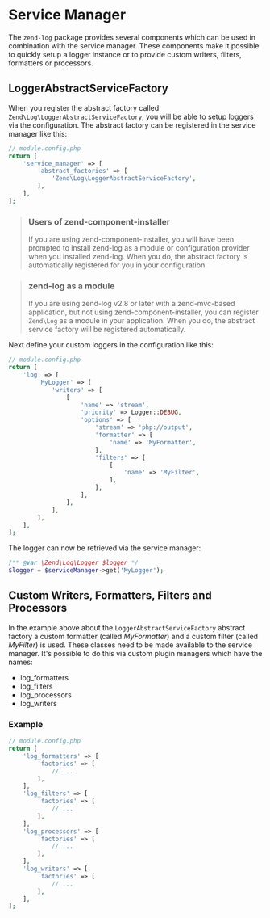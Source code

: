 # Service Manager

The `zend-log` package provides several components which can be used in 
combination with the service manager. These components make it possible
to quickly setup a logger instance or to provide custom writers, filters,
formatters or processors.

## LoggerAbstractServiceFactory

When you register the abstract factory called `Zend\Log\LoggerAbstractServiceFactory`,
you will be able to setup loggers via the configuration. The abstract factory can be
registered in the service manager like this:

```php
// module.config.php
return [
    'service_manager' => [
        'abstract_factories' => [
            'Zend\Log\LoggerAbstractServiceFactory',
        ],
    ],
];
```

> ### Users of zend-component-installer
>
> If you are using zend-component-installer, you will have been prompted to
> install zend-log as a module or configuration provider when you installed
> zend-log. When you do, the abstract factory is automatically registered
> for you in your configuration.

> ### zend-log as a module
>
> If you are using zend-log v2.8 or later with a zend-mvc-based application,
> but not using zend-component-installer, you can register `Zend\Log` as a
> module in your application. When you do, the abstract service factory
> will be registered automatically.

Next define your custom loggers in the configuration like this:

```php
// module.config.php
return [
    'log' => [
        'MyLogger' => [
            'writers' => [
                [
                    'name' => 'stream',
                    'priority' => Logger::DEBUG,
                    'options' => [
                        'stream' => 'php://output',
                        'formatter' => [
                            'name' => 'MyFormatter',
                        ],
                        'filters' => [
                            [
                                'name' => 'MyFilter',
                            ],
                        ],
                    ],
                ],
            ],
        ],
    ],
];
```

The logger can now be retrieved via the service manager:

```php
/** @var \Zend\Log\Logger $logger */ 
$logger = $serviceManager->get('MyLogger');
```

## Custom Writers, Formatters, Filters and Processors

In the example above about the `LoggerAbstractServiceFactory` abstract factory 
a custom formatter (called *MyFormatter*) and a custom filter (called *MyFilter*) 
is used. These classes need to be made available to the service manager. It's
possible to do this via custom plugin managers which have the names:

* log_formatters
* log_filters
* log_processors
* log_writers

### Example

```php
// module.config.php
return [
    'log_formatters' => [
        'factories' => [
            // ...
        ],
    ],
    'log_filters' => [
        'factories' => [
            // ...
        ],
    ],
    'log_processors' => [
        'factories' => [
            // ...
        ],
    ],
    'log_writers' => [
        'factories' => [
            // ...
        ],
    ],
];
```
